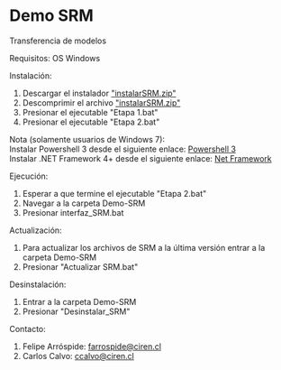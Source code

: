 # Demo SRM
 Transferencia de modelos
 
 Requisitos:
 OS Windows 

 Instalación:
 1. Descargar el instalador ["instalarSRM.zip"](https://github.com/ccalvocm/Demo-SRM/raw/main/instalarSRM.zip)
 2. Descomprimir el archivo ["instalarSRM.zip"](https://github.com/ccalvocm/Demo-SRM/raw/main/instalarSRM.zip)
 3. Presionar el ejecutable "Etapa 1.bat"
 4. Presionar el ejecutable "Etapa 2.bat"

 Nota (solamente usuarios de Windows 7):  
 Instalar Powershell 3 desde el siguiente enlace: [Powershell 3](https://download.microsoft.com/download/E/7/6/E76850B8-DA6E-4FF5-8CCE-A24FC513FD16/Windows6.1-KB2506143-x64.msu)  
 Instalar .NET Framework 4+ desde el siguiente enlace: [Net Framework](https://go.microsoft.com/fwlink/?linkid=2088632)

 Ejecución:
 1. Esperar a que termine el ejecutable "Etapa 2.bat"
 2. Navegar a la carpeta Demo-SRM
 3. Presionar interfaz_SRM.bat

 Actualización:
 1. Para actualizar los archivos de SRM a la última versión entrar a la carpeta Demo-SRM
 2. Presionar "Actualizar SRM.bat"

 Desinstalación:
 1. Entrar a la carpeta Demo-SRM
 2. Presionar "Desinstalar_SRM"

 Contacto:
 1. Felipe Arróspide: farrospide@ciren.cl
 2. Carlos Calvo: ccalvo@ciren.cl
